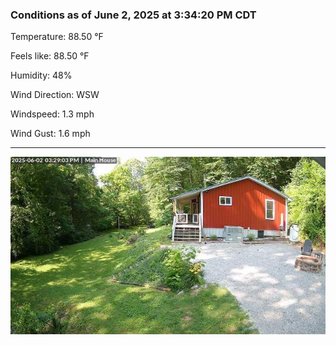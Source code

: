 ### Conditions as of June 2, 2025 at 3:34:20 PM CDT 

Temperature: 88.50 &deg;F

Feels like: 88.50 &deg;F

Humidity: 48%

Wind Direction: WSW

Windspeed: 1.3 mph

Wind Gust: 1.6 mph

---

<img src="./images/latest.jpeg"/>


